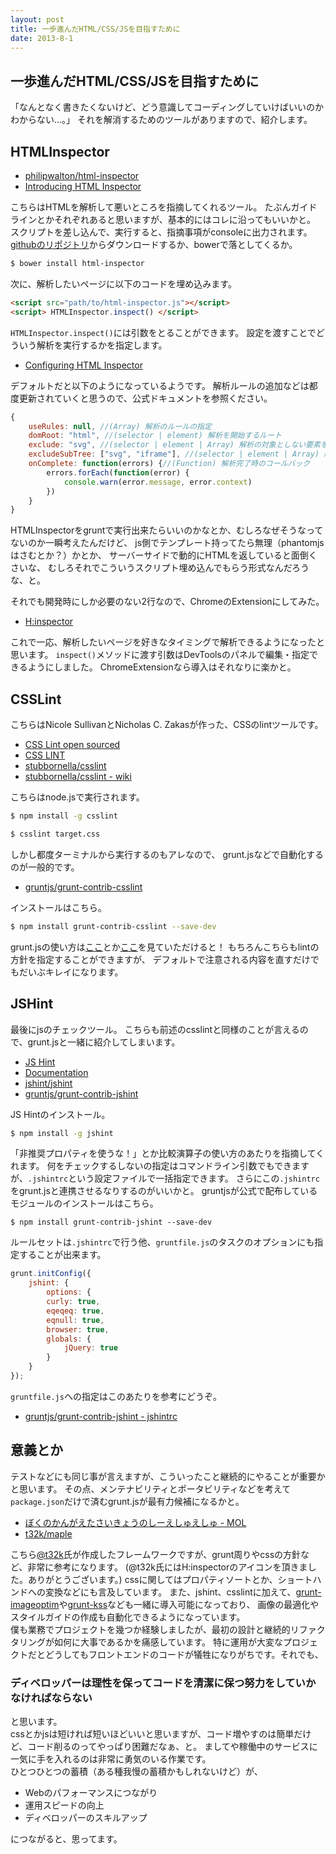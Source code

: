 ```yaml
---
layout: post
title: 一歩進んだHTML/CSS/JSを目指すために
date: 2013-8-1
---
```


## 一歩進んだHTML/CSS/JSを目指すために

「なんとなく書きたくないけど、どう意識してコーディングしていけばいいのかわからない…。」
それを解消するためのツールがありますので、紹介します。

## HTMLInspector

- [philipwalton/html-inspector](https://github.com/philipwalton/html-inspector)
- [Introducing HTML Inspector](http://philipwalton.com/articles/introducing-html-inspector/)

こちらはHTMLを解析して悪いところを指摘してくれるツール。
たぶんガイドラインとかそれぞれあると思いますが、基本的にはコレに沿ってもいいかと。
スクリプトを差し込んで、実行すると、指摘事項がconsoleに出力されます。
[githubのリポジトリ](https://github.com/philipwalton/html-inspector)からダウンロードするか、bowerで落としてくるか。

```bash
$ bower install html-inspector
```

次に、解析したいページに以下のコードを埋め込みます。

```html
<script src="path/to/html-inspector.js"></script>
<script> HTMLInspector.inspect() </script>
```

`HTMLInspector.inspect()`には引数をとることができます。
設定を渡すことでどういう解析を実行するかを指定します。

- [Configuring HTML Inspector](https://github.com/philipwalton/html-inspector#configuring-html-inspector)

デフォルトだと以下のようになっているようです。
解析ルールの追加などは都度更新されていくと思うので、公式ドキュメントを参照ください。

```js
{
    useRules: null, //(Array) 解析のルールの指定
    domRoot: "html", //(selector | element) 解析を開始するルート
    exclude: "svg", //(selector | element | Array) 解析の対象としない要素を指定
    excludeSubTree: ["svg", "iframe"], //(selector | element | Array) 解析の対象としないサブツリー要素を指定
    onComplete: function(errors) {//(Function) 解析完了時のコールバック
        errors.forEach(function(error) {
            console.warn(error.message, error.context)
        })
    }
}
```

HTMLInspectorをgruntで実行出来たらいいのかなとか、むしろなぜそうなってないのか一瞬考えたんだけど、
js側でテンプレート持ってたら無理（phantomjsはさむとか？）かとか、
サーバーサイドで動的にHTMLを返していると面倒くさいな、
むしろそれでこういうスクリプト埋め込んでもらう形式なんだろうな、と。  

それでも開発時にしか必要のない2行なので、ChromeのExtensionにしてみた。

- [H:inspector](https://chrome.google.com/webstore/detail/hinspector/poeiekompeckjdiigdamalgoahpldgbp)

これで一応、解析したいページを好きなタイミングで解析できるようになったと思います。
`inspect()`メソッドに渡す引数はDevToolsのパネルで編集・指定できるようにしました。
ChromeExtensionなら導入はそれなりに楽かと。

## CSSLint

こちらはNicole SullivanとNicholas C. Zakasが作った、CSSのlintツールです。

- [CSS Lint open sourced](http://www.stubbornella.org/content/2011/06/15/css-lint-open-sourced/)
- [CSS LINT](http://csslint.net/)
- [stubbornella/csslint](https://github.com/stubbornella/csslint)
- [stubbornella/csslint - wiki](https://github.com/stubbornella/csslint/wiki)

こちらはnode.jsで実行されます。

```bash
$ npm install -g csslint

$ csslint target.css
```

しかし都度ターミナルから実行するのもアレなので、
grunt.jsなどで自動化するのが一般的です。

- [gruntjs/grunt-contrib-csslint](https://github.com/gruntjs/grunt-contrib-csslint)

インストールはこちら。

```bash
$ npm install grunt-contrib-csslint --save-dev
```

grunt.jsの使い方は[ここ](http://1000ch.net/2013/01/22/ReconstructionOfGrunt/)とか[ここ](http://1000ch.net/2012/12/08/ReconsideringGruntJs/)を見ていただけると！
もちろんこちらもlintの方針を指定することができますが、
デフォルトで注意される内容を直すだけでもだいぶキレイになります。

## JSHint

最後にjsのチェックツール。
こちらも前述のcsslintと同様のことが言えるので、grunt.jsと一緒に紹介してしまいます。

- [JS Hint](http://www.jshint.com/)
- [Documentation](http://www.jshint.com/docs/)
- [jshint/jshint](https://github.com/jshint/jshint)
- [gruntjs/grunt-contrib-jshint](https://github.com/gruntjs/grunt-contrib-jshint)

JS Hintのインストール。

```bash
$ npm install -g jshint
```

「非推奨プロパティを使うな！」とか比較演算子の使い方のあたりを指摘してくれます。
何をチェックするしないの指定はコマンドライン引数でもできますが、`.jshintrc`という設定ファイルで一括指定できます。
さらにこの`.jshintrc`をgrunt.jsと連携させるなりするのがいいかと。
gruntjsが公式で配布しているモジュールのインストールはこちら。

```
$ npm install grunt-contrib-jshint --save-dev
```

ルールセットは`.jshintrc`で行う他、`gruntfile.js`のタスクのオプションにも指定することが出来ます。

```js
grunt.initConfig({
    jshint: {
        options: {
        curly: true,
        eqeqeq: true,
        eqnull: true,
        browser: true,
        globals: {
            jQuery: true
        }
    }
});
```

`gruntfile.js`への指定はこのあたりを参考にどうぞ。  

- [gruntjs/grunt-contrib-jshint - jshintrc](https://github.com/gruntjs/grunt-contrib-jshint#jshintrc)

## 意義とか

テストなどにも同じ事が言えますが、こういったこと継続的にやることが重要かと思います。
その点、メンテナビリティとポータビリティなどを考えて`package.json`だけで済むgrunt.jsが最有力候補になるかと。  

- [ぼくのかんがえたさいきょうのしーえしゅえしゅ - MOL](http://t32k.me/mol/log/the-perfect-css-i-thought/)
- [t32k/maple](https://github.com/t32k/maple)

こちら[@t32k](http://twitter.com/t32k)氏が作成したフレームワークですが、grunt周りやcssの方針など、非常に参考になります。
(@t32k氏にはH:inspectorのアイコンを頂きました。ありがとうございます。)
cssに関してはプロパティソートとか、ショートハンドへの変換などにも言及しています。
また、jshint、csslintに加えて、[grunt-imageoptim](https://github.com/JamieMason/grunt-imageoptim)や[grunt-kss](https://github.com/t32k/grunt-kss)なども一緒に導入可能になっており、
画像の最適化やスタイルガイドの作成も自動化できるようになっています。
　  
僕も業務でプロジェクトを幾つか経験しましたが、最初の設計と継続的リファクタリングが如何に大事であるかを痛感しています。
特に運用が大変なプロジェクトだとどうしてもフロントエンドのコードが犠牲になりがちです。それでも、

### ディベロッパーは理性を保ってコードを清潔に保つ努力をしていかなければならない

と思います。  
cssとかjsは短ければ短いほどいいと思いますが、コード増やすのは簡単だけど、コード削るのってやっぱり困難だなぁ、と。
ましてや稼働中のサービスに一気に手を入れるのは非常に勇気のいる作業です。
　  
ひとつひとつの蓄積（ある種我慢の蓄積かもしれないけど）が、

- Webのパフォーマンスにつながり
- 運用スピードの向上
- ディベロッパーのスキルアップ

につながると、思ってます。  